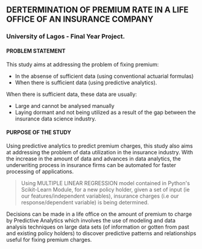 ## DERTERMINATION OF PREMIUM RATE IN A LIFE OFFICE OF AN INSURANCE COMPANY

### University of Lagos - Final Year Project.

#### PROBLEM STATEMENT
This study aims at addressing the problem of fixing premium:
- In the absense of sufficient data (using conventional actuarial formulas)
- When there is sufficient data (using predictive analytics).

When there is sufficient data, these data are usually:
- Large and cannot be analysed manually
- Laying dormant and not being utilized as a result of the gap between
the insurance data science industry.


#### PURPOSE OF THE STUDY
Using predictive analytics to predict premium charges, this study also aims at addressing the problem of data utilization in the insurance industry. 
With the increase in the amount of data and advances in data analytics, the underwriting process in insurance firms can be automated for faster processing of applications.


> Using MULTIPLE LINEAR REGRESSION model contained in Python's Scikit-Learn Module, for a new policy holder, given a set of input (ie our features/independent variables), insurance charges (i.e our response/dependent variable) is being determined.

Decisions can be made in a life office on the amount of premium to charge by Predictive Analytics which involves the use of modeling and data analysis techniques on large data sets (of information or gotten from past and existing policy holders) to discover predictive patterns and relationships useful for fixing premium charges.